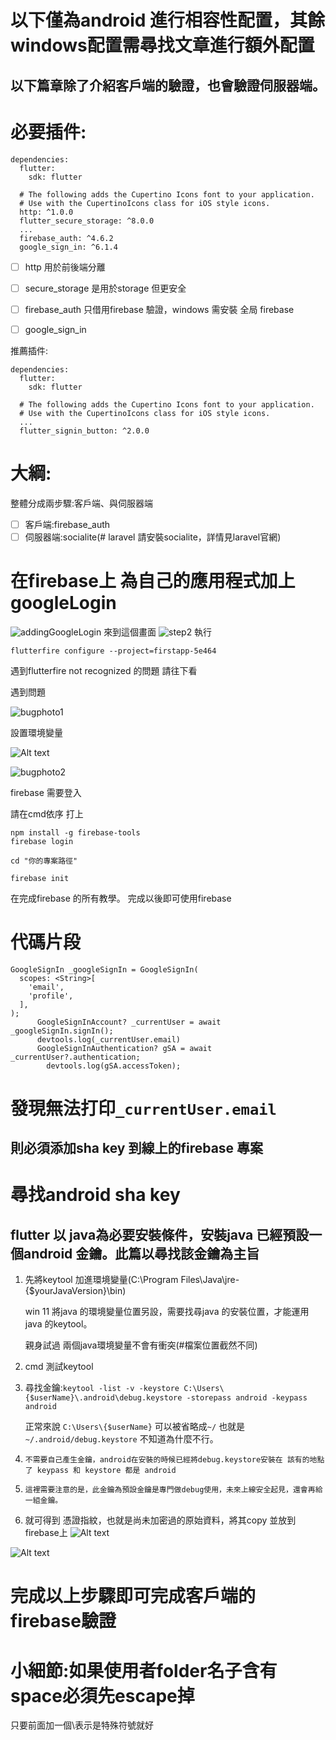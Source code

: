 
# 以下僅為android 進行相容性配置，其餘windows配置需尋找文章進行額外配置

## 以下篇章除了介紹客戶端的驗證，也會驗證伺服器端。
# 必要插件:
```
dependencies:
  flutter:
    sdk: flutter
    
  # The following adds the Cupertino Icons font to your application.
  # Use with the CupertinoIcons class for iOS style icons.
  http: ^1.0.0
  flutter_secure_storage: ^8.0.0
  ...
  firebase_auth: ^4.6.2
  google_sign_in: ^6.1.4

```
- [ ] http 用於前後端分離
- [ ] secure_storage 是用於storage 但更安全
- [ ] firebase_auth 只借用firebase 驗證，windows 需安裝 全局 firebase
- [ ] google_sign_in


推薦插件:
```
dependencies:
  flutter:
    sdk: flutter
    
  # The following adds the Cupertino Icons font to your application.
  # Use with the CupertinoIcons class for iOS style icons.
  ...
  flutter_signin_button: ^2.0.0
```
# 大綱:
整體分成兩步驟:客戶端、與伺服器端
- [ ] 客戶端:firebase_auth
- [ ] 伺服器端:socialite(# laravel 請安裝socialite，詳情見laravel官網)

# 在firebase上 為自己的應用程式加上 googleLogin
![addingGoogleLogin](photo/addingGoogleLogin.png)
來到這個畫面
![step2](photo/step2.png)
執行
```
flutterfire configure --project=firstapp-5e464
```
遇到flutterfire not recognized 的問題 請往下看

遇到問題

![bugphoto1](bugphoto/first1.png)

設置環境變量

![Alt text](image-1.png)

![bugphoto2](bugphoto/second2.png)

firebase 需要登入

請在cmd依序 打上
```
npm install -g firebase-tools
firebase login
```
```
cd "你的專案路徑"
```
```
firebase init
```
在完成firebase 的所有教學。
完成以後即可使用firebase

# 代碼片段
```
GoogleSignIn _googleSignIn = GoogleSignIn(
  scopes: <String>[
    'email',
    'profile',
  ],
);
      GoogleSignInAccount? _currentUser = await _googleSignIn.signIn();
      devtools.log(_currentUser.email)
      GoogleSignInAuthentication? gSA = await _currentUser?.authentication;
        devtools.log(gSA.accessToken);

```
# 發現無法打印```_currentUser.email```
## 則必須添加sha key 到線上的firebase 專案
# 尋找android sha key
## flutter 以 java為必要安裝條件，安裝java 已經預設一個android 金鑰。此篇以尋找該金鑰為主旨



1. 先將keytool 加進環境變量(C:\Program Files\Java\jre-{$yourJavaVersion}\bin)
   
      win 11 將java 的環境變量位置另設，需要找尋java 的安裝位置，才能運用java 的keytool。

      親身試過 兩個java環境變量不會有衝突(#檔案位置截然不同)

2. cmd 測試keytool

3. 尋找金鑰:```keytool -list -v -keystore C:\Users\{$userName}\.android\debug.keystore -storepass android -keypass android```

      正常來說 ```C:\Users\{$userName}``` 可以被省略成```~/``` 也就是 ```~/.android/debug.keystore``` 不知道為什麼不行。

4. ``不需要自己產生金鑰，android在安裝的時候已經將debug.keystore安裝在 該有的地點了 keypass 和 keystore 都是 android``

5. ``這裡需要注意的是，此金鑰為預設金鑰是專門做debug使用，未來上線安全起見，還會再給一組金鑰。``

6. 就可得到 憑證指紋，也就是尚未加密過的原始資料，將其copy 並放到 firebase上
![Alt text](image.png)

![Alt text](image-2.png)
# 完成以上步驟即可完成客戶端的firebase驗證

# 小細節:如果使用者folder名子含有space必須先escape掉
只要前面加一個\表示是特殊符號就好